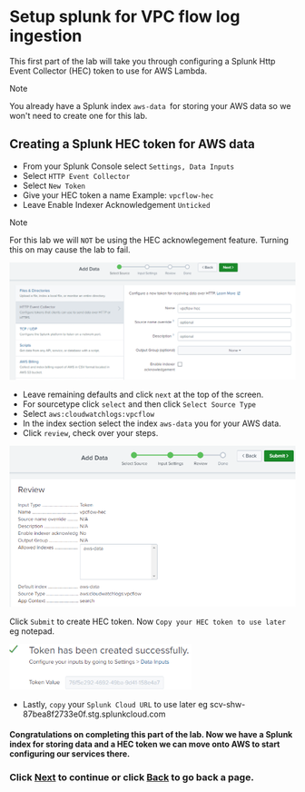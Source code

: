 # Setup splunk for VPC flow log ingestion
This first part of the lab will take you through configuring a Splunk Http Event Collector (HEC) token to use for AWS Lambda.

>[!NOTE]
>You already have a Splunk index `aws-data `for storing your AWS data so we won't need to create one for this lab.

## Creating a Splunk HEC token for AWS data
- From your Splunk Console select `Settings, Data Inputs`
- Select `HTTP Event Collector`
- Select `New Token`
- Give your HEC token a name Example: `vpcflow-hec`
- Leave Enable Indexer Acknowledgement `Unticked`

>[!NOTE]
>For this lab we will `NOT` be using the HEC acknowlegement feature. Turning this on may cause the lab to fail.

![image004](/static/30_lambda/create-hec.png)


- Leave remaining defaults and click `next` at the top of the screen. 
- For sourcetype click `select` and then click `Select Source Type`
- Select `aws:cloudwatchlogs:vpcflow`
- In the index section select the index `aws-data` you for your AWS data. 
- Click `review`, check over your steps.

![image004](/static/30_lambda/create-hec-2.png)

Click `Submit` to create HEC token.
Now `Copy your HEC token to use later` eg notepad.

![image005](/static/30_lambda/Image005.png)

- Lastly, `copy` your `Splunk Cloud URL` to use later eg scv-shw-87bea8f2733e0f.stg.splunkcloud.com

#### Congratulations on completing this part of the lab. Now we have a Splunk index for storing data and a HEC token we can move onto AWS to start configuring our services there.

### Click <a>[Next](/content/Lab3_lambda/setup_flowlogs.md)</a> to continue or click <a>[Back](/content/Lab3_lambda/index.en.md) to go back a page.</a>